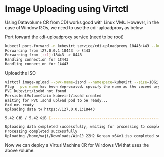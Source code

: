 # Image Uploading using Virtctl
Using Datavolume CR from CDI works good with Linux VMs. However, in the case of Window ISOs, we need to use the cdi-uploadproxy as below.

Port forward the cdi-uploadproxy service (need to be root)
```bash
kubectl port-forward -n kubevirt service/cdi-uploadproxy 18443:443 --kubeconfig=/home/waji/.kube/config
Forwarding from 127.0.0.1:18443 -> 8443
Forwarding from [::1]:18443 -> 8443
Handling connection for 18443
Handling connection for 18443
```

Upload the ISO 
```bash
virtctl image-upload --pvc-name=isohd --namespace=kubevirt --size=10Gi --insecure --image-path=/home/waji/Downloads/Win10_22H2_Korean_x64v1.iso --uploadproxy-url=https://127.0.0.1:18443
Flag --pvc-name has been deprecated, specify the name as the second argument instead.
PVC kubevirt/isohd not found 
PersistentVolumeClaim kubevirt/isohd created
Waiting for PVC isohd upload pod to be ready...
Pod now ready
Uploading data to https://127.0.0.1:18443

5.42 GiB / 5.42 GiB [--------------------------------------------------------------------------------------------------------------------------] 100.00% 1.52 MiB p/s 1h0m58s

Uploading data completed successfully, waiting for processing to complete, you can hit ctrl-c without interrupting the progress
Processing completed successfully
Uploading /home/waji/Downloads/Win10_22H2_Korean_x64v1.iso completed successfully
```

Now we can deploy a VirtualMachine CR for Windows VM that uses the above volume.